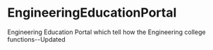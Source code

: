 # EngineeringEducationPortal
Engineering Education Portal which tell how the Engineering college functions--Updated
